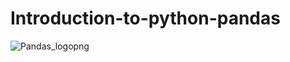 # Introduction-to-python-pandas
![Pandas_logopng](https://github.com/balashiva0011/Introduction-to-python-pandas/assets/168978304/5f6b42bb-95bb-4add-b56b-cb15b625c26e)
